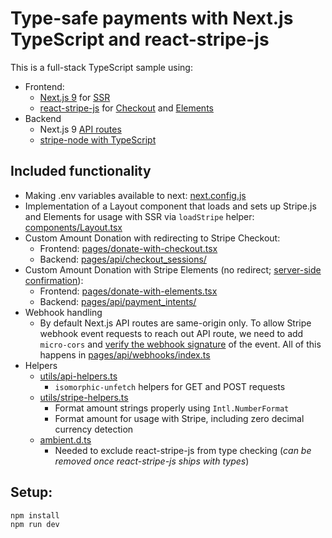 # Type-safe payments with Next.js TypeScript and react-stripe-js

This is a full-stack TypeScript sample using:

- Frontend:
  - [Next.js 9](https://nextjs.org/blog/next-9) for [SSR](https://nextjs.org/features/server-side-rendering)
  - [react-stripe-js](https://github.com/stripe/react-stripe-js) for [Checkout](https://stripe.com/checkout) and [Elements](https://stripe.com/elements)
- Backend
  - Next.js 9 [API routes](https://nextjs.org/blog/next-9#api-routes)
  - [stripe-node with TypeScript](https://github.com/stripe/stripe-node#usage-with-typescript)

## Included functionality

- Making .env variables available to next: [next.config.js](next.config.js)
- Implementation of a Layout component that loads and sets up Stripe.js and Elements for usage with SSR via `loadStripe` helper: [components/Layout.tsx](components/Layout.tsx)
- Custom Amount Donation with redirecting to Stripe Checkout:
  - Frontend: [pages/donate-with-checkout.tsx](pages/donate-with-checkout.tsx)
  - Backend: [pages/api/checkout_sessions/](pages/api/checkout_sessions/)
- Custom Amount Donation with Stripe Elements (no redirect; [server-side confirmation](https://stripe.com/docs/payments/accept-a-payment-synchronously#web)):
  - Frontend: [pages/donate-with-elements.tsx](pages/donate-with-checkout.tsx)
  - Backend: [pages/api/payment_intents/](pages/api/payment_intents/)
- Webhook handling
  - By default Next.js API routes are same-origin only. To allow Stripe webhook event requests to reach out API route, we need to add `micro-cors` and [verify the webhook signature](https://stripe.com/docs/webhooks/signatures) of the event. All of this happens in [pages/api/webhooks/index.ts](pages/api/webhooks/index.ts)
- Helpers
  - [utils/api-helpers.ts](utils/api-helpers.ts)
    - `isomorphic-unfetch` helpers for GET and POST requests
  - [utils/stripe-helpers.ts](utils/stripe-helpers.ts)
    - Format amount strings properly using `Intl.NumberFormat`
    - Format amount for usage with Stripe, including zero decimal currency detection
  - [ambient.d.ts](ambient.d.ts)
    - Needed to exclude react-stripe-js from type checking (_can be removed once react-stripe-js ships with types_)

## Setup:

    npm install
    npm run dev
